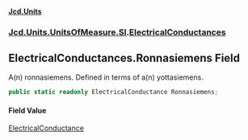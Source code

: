 #### [Jcd.Units](index.md 'index')
### [Jcd.Units.UnitsOfMeasure.SI](Jcd.Units.UnitsOfMeasure.SI.md 'Jcd.Units.UnitsOfMeasure.SI').[ElectricalConductances](Jcd.Units.UnitsOfMeasure.SI.ElectricalConductances.md 'Jcd.Units.UnitsOfMeasure.SI.ElectricalConductances')

## ElectricalConductances.Ronnasiemens Field

A(n) ronnasiemens. Defined in terms of a(n) yottasiemens.

```csharp
public static readonly ElectricalConductance Ronnasiemens;
```

#### Field Value
[ElectricalConductance](Jcd.Units.UnitTypes.ElectricalConductance.md 'Jcd.Units.UnitTypes.ElectricalConductance')